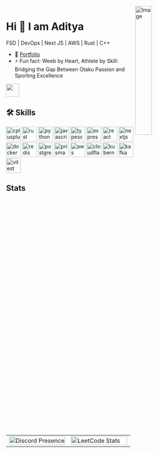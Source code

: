 <picture>
  <img src="https://github.com/lassiecoder/lassiecoder/assets/17312616/2ae4d51a-1aae-45b9-86ae-75d01eb6e446" align="right" width="30%" alt="Image">
</picture>

# Hi 👋 I am Aditya
FSD | DevOps | Next JS | AWS | Rust | C++
* 🚀 [Portfolio](https://iditya.tech)
* ⚡ Fun fact: Weeb by Heart, Athlete by Skill: Bridging the Gap Between Otaku Passion and Sporting Excellence

<img src="https://cultofthepartyparrot.com/parrots/hd/laptop_parrot.gif" width="35" height="35"/>

## 🛠 Skills
[<img src="https://skillicons.dev/icons?i=cpp" width="40" height="40" alt="cplusplus logo" />](https://isocpp.org/)
[<img src="https://skillicons.dev/icons?i=rust" width="40" height="40" alt="rust logo" />](https://www.rust-lang.org/)
[<img src="https://skillicons.dev/icons?i=py" width="40" height="40" alt="python logo" />](https://www.python.org/)
[<img src="https://skillicons.dev/icons?i=js" width="40" height="40" alt="javascript logo" />](https://developer.mozilla.org/en-US/docs/Web/JavaScript)
[<img src="https://cdn.jsdelivr.net/gh/devicons/devicon/icons/typescript/typescript-original.svg" width="40" height="40" alt="typescript logo" />](https://www.typescriptlang.org/)
[<img src="https://skillicons.dev/icons?i=express" width="40" height="40" alt="express logo" />](https://expressjs.com/)
[<img src="https://skillicons.dev/icons?i=react" width="40" height="40" alt="react logo" />](https://react.dev/)
[<img src="https://skillicons.dev/icons?i=nextjs" width="40" height="40" alt="nextjs logo" />](https://nextjs.org/)
[<img src="https://skillicons.dev/icons?i=docker" width="40" height="40" alt="docker logo" />](https://www.docker.com/)
[<img src="https://skillicons.dev/icons?i=redis" width="40" height="40" alt="redis logo" />](https://redis.io/)
[<img src="https://skillicons.dev/icons?i=postgres" width="40" height="40" alt="postgresql logo" />](https://www.postgresql.org/)
[<img src="https://skillicons.dev/icons?i=prisma" width="40" height="40" alt="prisma logo" />](https://www.prisma.io/)
[<img src="https://skillicons.dev/icons?i=aws" width="40" height="40" alt="aws logo" />](https://aws.amazon.com/)
[<img src="https://skillicons.dev/icons?i=cloudflare" width="40" height="40" alt="cloudflare logo" />](https://www.cloudflare.com/)
[<img src="https://skillicons.dev/icons?i=kubernetes" width="40" height="40" alt="kubernetes logo" />](https://kubernetes.io/)
[<img src="https://skillicons.dev/icons?i=kafka" width="40" height="40" alt="kafka logo" />](https://kafka.apache.org/)
[<img src="https://www.tech-stack-icons.com/assets/light/vitest.svg" width="40" height="40" alt="vitest logo" />](https://vitest.dev/)

## Stats
<table>
  <tr>
    <td width="50%">
      <a href="https://discord.com/users/768679363767697430">
        <img src="https://lanyard.cnrad.dev/api/768679363767697430?animated=false&theme=dark&borderRadius=10px&hideActivity=false&showDisplayName=true&idleMessage=Sleeping...%F0%9F%98%B4" alt="Discord Presence" width="100%">
      </a>
    </td>
    <td width="50%">
      <a href="https://leetcode.com/idityage/">
        <img src="https://leetcard.jacoblin.cool/idityage?theme=radical&font=Noto%20Sans%20Mandaic&ext=heatmap" alt="LeetCode Stats" width="100%">
      </a>
    </td>
  </tr>
</table>
